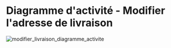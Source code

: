 # Diagramme d'activité - Modifier l'adresse de livraison

![modifier_livraison_diagramme_activite](https://user-images.githubusercontent.com/22112666/74383787-29620180-4df0-11ea-9dd6-ac5a5756e54f.png)
